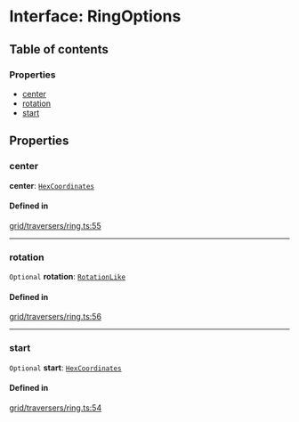 # Interface: RingOptions

## Table of contents

### Properties

- [center](RingOptions.md#center)
- [rotation](RingOptions.md#rotation)
- [start](RingOptions.md#start)

## Properties

### <a id="center" name="center"></a> center

 **center**: [`HexCoordinates`](../index.md#HexCoordinates)

#### Defined in

[grid/traversers/ring.ts:55](https://github.com/flauwekeul/honeycomb/blob/next/src/grid/traversers/ring.ts#L55)

___

### <a id="rotation" name="rotation"></a> rotation

 `Optional` **rotation**: [`RotationLike`](../index.md#RotationLike)

#### Defined in

[grid/traversers/ring.ts:56](https://github.com/flauwekeul/honeycomb/blob/next/src/grid/traversers/ring.ts#L56)

___

### <a id="start" name="start"></a> start

 `Optional` **start**: [`HexCoordinates`](../index.md#HexCoordinates)

#### Defined in

[grid/traversers/ring.ts:54](https://github.com/flauwekeul/honeycomb/blob/next/src/grid/traversers/ring.ts#L54)
